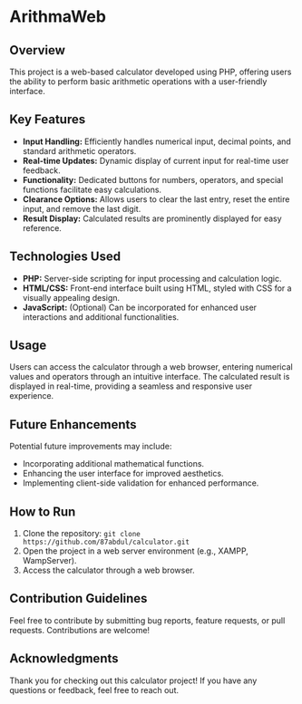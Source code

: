 # ArithmaWeb

## Overview

This project is a web-based calculator developed using PHP, offering users the ability to perform basic arithmetic operations with a user-friendly interface.

## Key Features

- **Input Handling:** Efficiently handles numerical input, decimal points, and standard arithmetic operators.
- **Real-time Updates:** Dynamic display of current input for real-time user feedback.
- **Functionality:** Dedicated buttons for numbers, operators, and special functions facilitate easy calculations.
- **Clearance Options:** Allows users to clear the last entry, reset the entire input, and remove the last digit.
- **Result Display:** Calculated results are prominently displayed for easy reference.

## Technologies Used

- **PHP:** Server-side scripting for input processing and calculation logic.
- **HTML/CSS:** Front-end interface built using HTML, styled with CSS for a visually appealing design.
- **JavaScript:** (Optional) Can be incorporated for enhanced user interactions and additional functionalities.

## Usage

Users can access the calculator through a web browser, entering numerical values and operators through an intuitive interface. The calculated result is displayed in real-time, providing a seamless and responsive user experience.

## Future Enhancements

Potential future improvements may include:

- Incorporating additional mathematical functions.
- Enhancing the user interface for improved aesthetics.
- Implementing client-side validation for enhanced performance.

## How to Run

1. Clone the repository: `git clone https://github.com/87abdul/calculator.git`
2. Open the project in a web server environment (e.g., XAMPP, WampServer).
3. Access the calculator through a web browser.

## Contribution Guidelines

Feel free to contribute by submitting bug reports, feature requests, or pull requests. Contributions are welcome!

## Acknowledgments

Thank you for checking out this calculator project! If you have any questions or feedback, feel free to reach out.

